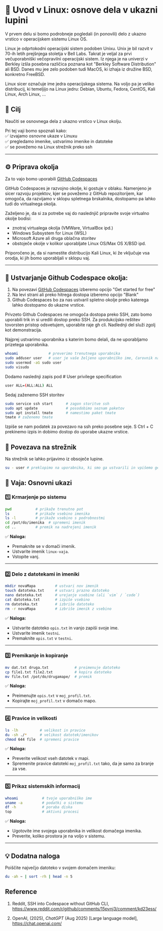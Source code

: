 # 🐧 Uvod v Linux: osnove dela v ukazni lupini

V prvem delu si bomo podrobneje pogledali (in ponovili) delo z ukazno vrstico v operacijskem sistemu Linux OS.

Linux je odprtokodni operacijski sistem podoben Unixu. Unix je bil razvit v 70-ih letih prejšnjega stoletja v Bell Labs. Takrat je veljal za prvi večuporabniški večopravilni operacijski sistem. Iz njega je na univerzi v Berkley izšla posebna različica poznana kot "Berkley Software Distribution" ali BSD. Danes mu jee zelo podoben tudi MacOS, ki izhaja iz družine BSD, konkretno FreeBSD. 

Linux sicer označuje ime jedra operacijskega sistema. Na voljo pa je veliko distribucij, ki temeljijo na Linux jedru: Debian, Ubuntu, Fedora, CentOS, Kali Linux, Arch Linux, ...



## 🎯 Cilj
Naučiti se osnovnega dela z ukazno vrstico v Linux okolju. 

Pri tej vaji bomo spoznali kako:  
✅ izvajamo osnovne ukaze v Linuxu  
✅ pregledamo imenike, ustvarimo imenike in datoteke  
✅ se povežemo na Linux strežnik preko ssh  

---

## ⚙️ Priprava okolja

Za to vajo bomo uporabili [GitHub Codespaces](https://github.com/features/codespaces)

GitHub Codespaces je razvojno okolje, ki gostuje v oblaku. Namenjeno je sicer razvoju projektov, kjer se povežemo z GitHub repozitorijem, kar omogoča, da razvijamo v sklopu spletnega brskalnika, dostopamo pa lahko tudi do virtualnega okolja.

Zaželjeno je, da si za potrebe vaj do naslednjič pripravite svoje virtualno okolje bodisi:
- znotraj virtualega okolja (VMWare, VirtualBox ipd.)
- Windows Subsystem for Linux (WSL)
- Microsoft Azure ali druga oblačna storitev
- obstoječe okolje v kolikor uporabljate Linux OS/Max OS X/BSD ipd. 

Priporočeno je, da si namestite distribucijo Kali Linux, ki že vključuje vsa orodja, ki jih bomo uporabljali v sklopu vaj.

---

## 🧪 Ustvarjanje Github Codespace okolja:

1. Na povezavi [GitHub Codespaces](https://github.com/features/codespaces) izberemo opcijo "Get  started for free"
2. Na levi strani ali preko hitrega dostopa izberemo opcijo "Blank"
3. Github Codespaces bo za nas ustvaril spletno okolje preko katerega lahko dostopamo do ukazne vrstice. 

Privzeto Github Codespaces ne omogoča dostopa preko SSH, zato bomo uporabili trik in si uredili dostop preko SSH. Za produkcijsko reštitev tovorsten pristop odsvetujem, uporabite raje gh cli. Nadlednji del služi zgolj kot demonstracija. 

Najprej ustvarimo uporabnika s katerim bomo delali, da ne uporabljamo prizetega uporabnika.

```bash
whoami              # preverimo trenutnega uporabnika
sudo adduser user   # user je vaše željeno uporabniško ime, čarovnik nas bo vprašal po geslu in podatkih uporabnika, kar potrdimo. Pozor: geslo se ne vidi, ko se vpisuje.
sudo usermod -aG sudo user
sudo visudo
```

Dodamo naslednji zapis pod # User privilege specification
```bash
user ALL=(ALL:ALL) ALL
```

Sedaj zaženemo SSH storitev
```bash
sudo service ssh start      # zagon storitve ssh
sudo apt update             # posodobimo seznam paketov
sudo apt install tmate      # namestimo paket tmate
tmate # zaženemo tmate
```

Izpiše se nam podatek za povezavo na ssh preko posebne seje. S Ctrl + C prekinemo izpis in dobimo dostop do uporabe ukazne vrstice.

## 🧪 Povezava na strežnik

Na strežnik se lahko prijavimo iz obsoječe lupine. 
```bash
su - user # preklopimo na uporabnika, ki smo ga ustvarili in vpišemo geslo
```

## 🧪 Vaja: Osnovni ukazi

### 1️⃣ Krmarjenje po sistemu
```bash
pwd           # prikaže trenutno pot
ls            # prikaže vsebino imenika
ls -l         # prikaže vsebino s podrobnostmi
cd /pot/do/imenika  # spremeni imenik
cd ..         # premik na nadrejeni imenik
```

✅ **Naloga:**  
- Premaknite se v domači imenik.
- Ustvarite imenik `linux-vaja`.
- Vstopite vanj.

---

### 2️⃣ Delo z datotekami in imeniki
```bash
mkdir novaMapa         # ustvari nov imenik
touch datoteka.txt     # ustvari prazno datoteko
nano datoteka.txt      # urejanje vsebine (ali `vim` / `code`)
cat datoteka.txt       # izpiše vsebino
rm datoteka.txt        # izbriše datoteko
rm -r novaMapa         # izbriše imenik z vsebino
```

✅ **Naloga:**
- Ustvarite datoteko `opis.txt` in vanjo zapiši svoje ime.
- Ustvarite imenik `testni`.
- Premaknite `opis.txt` v `testni`.

---

### 3️⃣ Premikanje in kopiranje
```bash
mv dat.txt druga.txt            # preimenuje datoteko
cp file1.txt file2.txt          # kopira datoteko
mv file.txt /pot/do/drugamape/  # premik
```

✅ **Naloga:**
- Preimenujte `opis.txt` v `moj_profil.txt`.
- Kopirajte `moj_profil.txt` v domačo mapo.

---

### 4️⃣ Pravice in velikosti
```bash
ls -lh          # velikost in pravice
du -sh ./*      # velikost datotek/imenikov
chmod 644 file  # spremeni pravice
```

✅ **Naloga:**
- Preverite velikost vseh datotek v mapi.
- Spremenite pravice datoteki `moj_profil.txt` tako, da je samo za branje za vse.

---

### 5️⃣ Prikaz sistemskih informacij
```bash
whoami           # tvoje uporabniško ime
uname -a         # podatki o sistemu
df -h            # poraba diska
top              # aktivni procesi
```

✅ **Naloga:**
- Ugotovite ime svojega uporabnika in velikost domačega imenika.
- Preverite, koliko prostora je na voljo v sistemu.

---

## 💡 Dodatna naloga
Poiščite največjo datoteko v svojem domačem imeniku:

```bash
du -ah ~ | sort -rh | head -n 5
```


## Reference

1. Reddit, SSH into Codespace without GitHub CLI, https://www.reddit.com/r/github/comments/15pvnj3/comment/kd23ess/

2. OpenAI, (2025), *ChatGPT* (Aug 2025) [Large language model], https://chat.openai.com/
